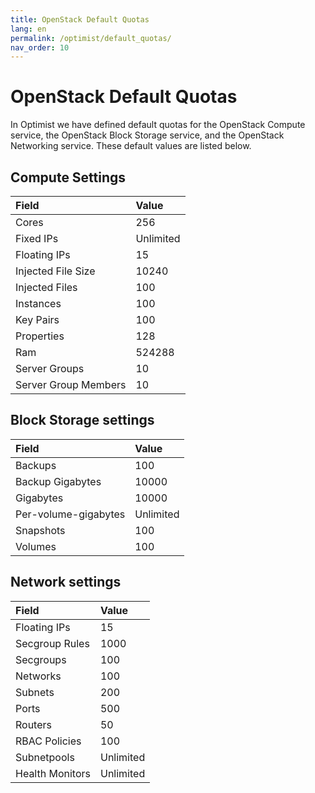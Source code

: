 ```yaml
---
title: OpenStack Default Quotas
lang: en
permalink: /optimist/default_quotas/
nav_order: 10
---
```


OpenStack Default Quotas
========================

In Optimist we have defined default quotas for the OpenStack Compute service, the OpenStack Block Storage service, and the OpenStack Networking service. These default values are listed below.

Compute Settings
----------------

|**Field**                 |**Value**            |
|:-------------------------|:--------------------|
| Cores                    |        256          |
| Fixed IPs                |        Unlimited    |
| Floating IPs             |        15           |
| Injected File Size       |        10240        |
| Injected Files           |        100          |
| Instances                |        100          |
| Key Pairs                |        100          |
| Properties               |        128          |
| Ram                      |        524288       |
| Server Groups            |        10           |
| Server Group Members     |        10           |

Block Storage settings
----------------------

|**Field**                 |**Value**            |
|:-------------------------|:--------------------|
| Backups                  |        100          |
| Backup Gigabytes         |        10000        |
| Gigabytes                |        10000        |
| Per-volume-gigabytes     |        Unlimited    |
| Snapshots                |        100          |
| Volumes                  |        100          |

Network settings
----------------

|**Field**                 |**Value**            |
|:-------------------------|:--------------------|
| Floating IPs             |        15           |
| Secgroup Rules           |        1000         |
| Secgroups                |        100          |
| Networks                 |        100          |
| Subnets                  |        200          |
| Ports                    |        500          |
| Routers                  |        50           |
| RBAC Policies            |        100          |
| Subnetpools              |        Unlimited    |
| Health Monitors          |        Unlimited    |